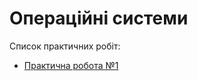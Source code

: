 <h1>Операційні системи</h1>

Список практичних робіт:
<ul>
	<li><a href="https://github.com/Prosta4okua/OS/tree/pw1">Практична робота №1</a></li>
</ul>
